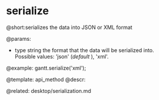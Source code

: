 serialize
=============
@short:serializes the data into JSON or XML format
	

@params:
* type	string 	the format that the data will be serialized into. <br> Possible values: 'json' (<i>default</i> ), 'xml'. 




@example:
gantt.serialize('xml');

@template:	api_method
@descr:

@related:
desktop/serialization.md
